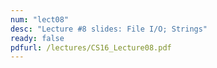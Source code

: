 ```yaml
---
num: "lect08"
desc: "Lecture #8 slides: File I/O; Strings"
ready: false
pdfurl: /lectures/CS16_Lecture08.pdf
---
```


